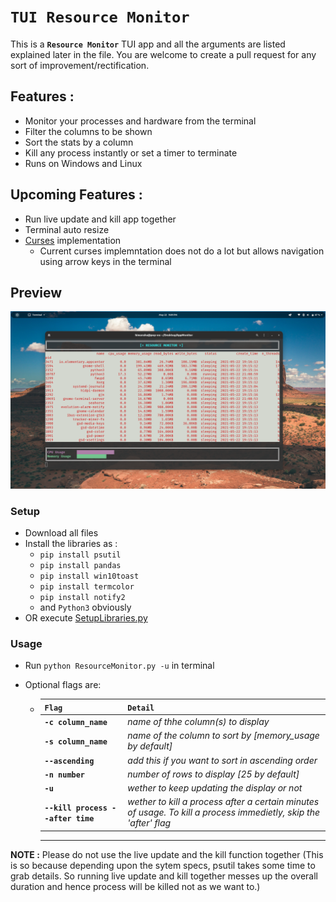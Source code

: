 # **```TUI Resource Monitor```**

This is a **```Resource Monitor```** TUI app and all the arguments are listed explained later in the file. You are welcome to create a pull request for any sort of improvement/rectification.

## **Features :**
- Monitor your processes and hardware from the terminal
- Filter the columns to be shown
- Sort the stats by a column
- Kill any process instantly or set a timer to terminate
- Runs on Windows and Linux 

## **Upcoming Features :**
- Run live update and kill app together
- Terminal auto resize
- [Curses](https://docs.python.org/3/library/curses.html#module-curses) implementation
    - Current curses implemntation does not do a lot but allows navigation using arrow keys in the terminal

## Preview
![](./src/a.png)

### **Setup**
- Download all files
- Install the libraries as :
    - ```pip install psutil```
    - ```pip install pandas```
    - ```pip install win10toast```
    - ```pip install termcolor```
    - ```pip install notify2```
    - and ```Python3``` obviously
- OR execute [SetupLibraries.py](./SetupLibraries.py)

### **Usage**
- Run ```python ResourceMonitor.py -u``` in terminal
- Optional flags are: 

    - `Flag` | `Detail`
        ---|---
        **```-c column_name```**| *name of thhe column(s) to display*
        **```-s column_name```**| *name of the column to sort by [memory_usage by default]*
        **```--ascending```**| *add this if you want to sort in ascending order*
        **```-n number```**| *number of rows to display [25 by default]*
        **```-u```**| *wether to keep updating the display or not*
        **```--kill process --after time```**| *wether to kill a process after a certain minutes of usage. To kill a process immedietly, skip the 'after' flag*
        ---


**NOTE :** Please do not use the live update and the kill function together (This is so because depending upon the sytem specs, psutil takes some time to grab details. So running live update and kill together messes up the overall duration and hence process will be killed not as we want to.)
